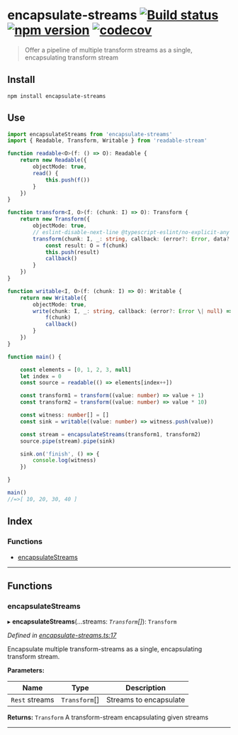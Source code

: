 
encapsulate-streams [![Build status](https://travis-ci.org/EricCrosson/encapsulate-streams.svg?branch=master)](https://travis-ci.org/EricCrosson/encapsulate-streams) [![npm version](https://img.shields.io/npm/v/encapsulate-streams.svg)](https://npmjs.org/package/encapsulate-streams) [![codecov](https://codecov.io/gh/EricCrosson/encapsulate-streams/branch/master/graph/badge.svg)](https://codecov.io/gh/EricCrosson/encapsulate-streams)
====================================================================================================================================================================================================================================================================================================================================================================================================================================================

> Offer a pipeline of multiple transform streams as a single, encapsulating transform stream

Install
-------

```shell
npm install encapsulate-streams
```

Use
---

```typescript
import encapsulateStreams from 'encapsulate-streams'
import { Readable, Transform, Writable } from 'readable-stream'

function readable<O>(f: () => O): Readable {
    return new Readable({
        objectMode: true,
        read() {
            this.push(f())
        }
    })
}

function transform<I, O>(f: (chunk: I) => O): Transform {
    return new Transform({
        objectMode: true,
        // eslint-disable-next-line @typescript-eslint/no-explicit-any
        transform(chunk: I, _: string, callback: (error?: Error, data?: any) => void) {
            const result: O = f(chunk)
            this.push(result)
            callback()
        }
    })
}

function writable<I, O>(f: (chunk: I) => O): Writable {
    return new Writable({
        objectMode: true,
        write(chunk: I, _: string, callback: (error?: Error \| null) => void) {
            f(chunk)
            callback()
        }
    })
}

function main() {

    const elements = [0, 1, 2, 3, null]
    let index = 0
    const source = readable(() => elements[index++])

    const transform1 = transform((value: number) => value + 1)
    const transform2 = transform((value: number) => value * 10)

    const witness: number[] = []
    const sink = writable((value: number) => witness.push(value))

    const stream = encapsulateStreams(transform1, transform2)
    source.pipe(stream).pipe(sink)

    sink.on('finish', () => {
        console.log(witness)
    })

}

main()
//=>[ 10, 20, 30, 40 ]
```

## Index

### Functions

* [encapsulateStreams](#encapsulatestreams)

---

## Functions

<a id="encapsulatestreams"></a>

###  encapsulateStreams

▸ **encapsulateStreams**(...streams: *`Transform`[]*): `Transform`

*Defined in [encapsulate-streams.ts:17](https://github.com/EricCrosson/encapsulate-streams/blob/124c823/src/encapsulate-streams.ts#L17)*

Encapsulate multiple transform-streams as a single, encapsulating transform stream.

**Parameters:**

| Name | Type | Description |
| ------ | ------ | ------ |
| `Rest` streams | `Transform`[] |  Streams to encapsulate |

**Returns:** `Transform`
A transform-stream encapsulating given streams

___

